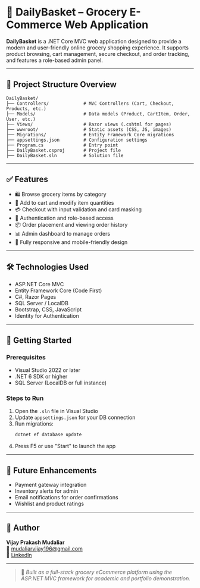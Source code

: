 # 🛒 DailyBasket – Grocery E-Commerce Web Application

**DailyBasket** is a .NET Core MVC web application designed to provide a modern and user-friendly online grocery shopping experience. It supports product browsing, cart management, secure checkout, and order tracking, and features a role-based admin panel.

---

## 📁 Project Structure Overview

```
DailyBasket/
├── Controllers/             # MVC Controllers (Cart, Checkout, Products, etc.)
├── Models/                  # Data models (Product, CartItem, Order, User, etc.)
├── Views/                   # Razor views (.cshtml for pages)
├── wwwroot/                 # Static assets (CSS, JS, images)
├── Migrations/              # Entity Framework Core migrations
├── appsettings.json         # Configuration settings
├── Program.cs               # Entry point
├── DailyBasket.csproj       # Project file
├── DailyBasket.sln          # Solution file
```

---

## ✅ Features

- 🛍️ Browse grocery items by category
- 🛒 Add to cart and modify item quantities
- 💳 Checkout with input validation and card masking
- 🔐 Authentication and role-based access
- 📦 Order placement and viewing order history
- 📊 Admin dashboard to manage orders
- 📱 Fully responsive and mobile-friendly design

---

## 🛠️ Technologies Used

- ASP.NET Core MVC
- Entity Framework Core (Code First)
- C#, Razor Pages
- SQL Server / LocalDB
- Bootstrap, CSS, JavaScript
- Identity for Authentication

---

## 🚀 Getting Started

### Prerequisites

- Visual Studio 2022 or later
- .NET 6 SDK or higher
- SQL Server (LocalDB or full instance)

### Steps to Run

1. Open the `.sln` file in Visual Studio
2. Update `appsettings.json` for your DB connection
3. Run migrations:
   ```bash
   dotnet ef database update
   ```
4. Press F5 or use "Start" to launch the app

---

## 📌 Future Enhancements

- Payment gateway integration
- Inventory alerts for admin
- Email notifications for order confirmations
- Wishlist and product ratings

---

## 👤 Author

**Vijay Prakash Mudaliar**  
📧 [mudaliarvijay196@gmail.com](mailto:mudaliarvijay196@gmail.com)  
🔗 [LinkedIn](https://www.linkedin.com/in/vijay-mudaliar)

---

> 🧠 *Built as a full-stack grocery eCommerce platform using the ASP.NET MVC framework for academic and portfolio demonstration.*
